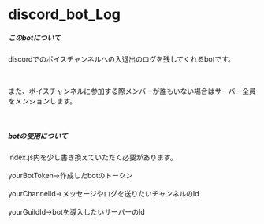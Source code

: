# discord_bot_Log

<h5>このbotについて</h5>
<p>discordでのボイスチャンネルへの入退出のログを残してくれるbotです。</p><br>
<p>また、ボイスチャンネルに参加する際メンバーが誰もいない場合はサーバー全員をメンションします。</p>
<br>
<h5>botの使用について</h5>
index.js内を少し書き換えていただく必要があります。<br><br>
yourBotToken→作成したbotのトークン<br><br>yourChannelId→メッセージやログを送りたいチャンネルのId<br><br>yourGuildId→botを導入したいサーバーのId<br><br>

